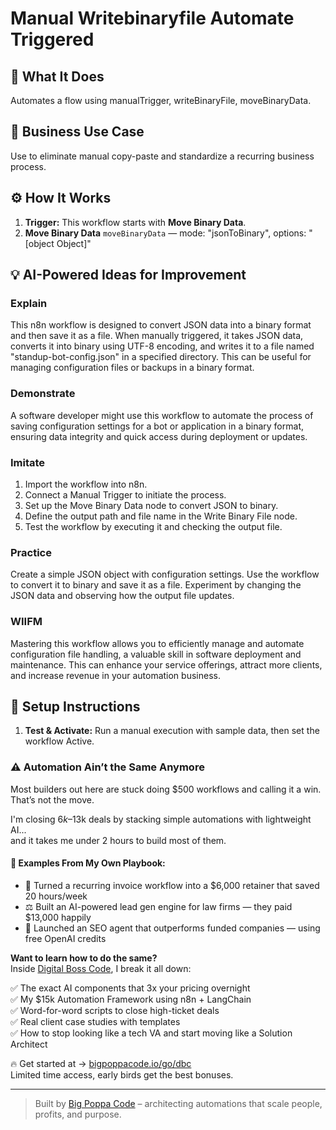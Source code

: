 # Manual Writebinaryfile Automate Triggered
  ## 🚀 What It Does
  Automates a flow using manualTrigger, writeBinaryFile, moveBinaryData.
  
  ## 💼 Business Use Case
  Use to eliminate manual copy-paste and standardize a recurring business process.
  
  ## ⚙️ How It Works
  1. **Trigger:** This workflow starts with **Move Binary Data**.
  2. **Move Binary Data** `moveBinaryData` — mode: "jsonToBinary", options: "[object Object]"
  
  ## 💡 AI-Powered Ideas for Improvement
  ### Explain
This n8n workflow is designed to convert JSON data into a binary format and then save it as a file. When manually triggered, it takes JSON data, converts it into binary using UTF-8 encoding, and writes it to a file named "standup-bot-config.json" in a specified directory. This can be useful for managing configuration files or backups in a binary format.

### Demonstrate
A software developer might use this workflow to automate the process of saving configuration settings for a bot or application in a binary format, ensuring data integrity and quick access during deployment or updates.

### Imitate
1. Import the workflow into n8n.
2. Connect a Manual Trigger to initiate the process.
3. Set up the Move Binary Data node to convert JSON to binary.
4. Define the output path and file name in the Write Binary File node.
5. Test the workflow by executing it and checking the output file.

### Practice
Create a simple JSON object with configuration settings. Use the workflow to convert it to binary and save it as a file. Experiment by changing the JSON data and observing how the output file updates.

### WIIFM
Mastering this workflow allows you to efficiently manage and automate configuration file handling, a valuable skill in software deployment and maintenance. This can enhance your service offerings, attract more clients, and increase revenue in your automation business.
  
  ## 🔧 Setup Instructions
  1. **Test & Activate:** Run a manual execution with sample data, then set the workflow Active.
  
### ⚠️ Automation Ain’t the Same Anymore

Most builders out here are stuck doing $500 workflows and calling it a win.  
That’s not the move.  

I'm closing $6k–$13k deals by stacking simple automations with lightweight AI...  
and it takes me under 2 hours to build most of them.

#### 🧠 Examples From My Own Playbook:
- 🔁 Turned a recurring invoice workflow into a $6,000 retainer that saved 20 hours/week  
- ⚖️ Built an AI-powered lead gen engine for law firms — they paid $13,000 happily  
- 🚀 Launched an SEO agent that outperforms funded companies — using free OpenAI credits  

**Want to learn how to do the same?**  
Inside [Digital Boss Code](https://bigpoppacode.io/go/dbc), I break it all down:

✅ The exact AI components that 3x your pricing overnight  
✅ My $15k Automation Framework using n8n + LangChain  
✅ Word-for-word scripts to close high-ticket deals  
✅ Real client case studies with templates  
✅ How to stop looking like a tech VA and start moving like a Solution Architect  

🔥 Get started at → [bigpoppacode.io/go/dbc](https://bigpoppacode.io/go/dbc)  
Limited time access, early birds get the best bonuses.

---
> Built by [Big Poppa Code](https://bigpoppacode.io) – architecting automations that scale people, profits, and purpose.
  
